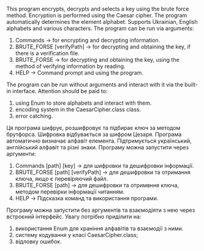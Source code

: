 This program encrypts, decrypts and selects a key using the brute force method.
Encryption is performed using the Caesar cipher. The program automatically determines the element alphabet.
Supports Ukrainian, English alphabets and various characters.
The program can be run via arguments:
1. Commands <path> <key> -> for encrypting and decrypting information.
2. BRUTE_FORSE <path> [verifyPath] -> for decrypting and obtaining the key, if there is a verification file.
3. BRUTE_FORSE <path> -> for decrypting and obtaining the key, using the method of verifying information by reading.
4. HELP -> Command prompt and using the program.

The program can be run without arguments and interact with it via the built-in interface.
Attention should be paid to:
1. using Enum to store alphabets and interact with them.
2. encoding system in the CaesarCipher.class class.
3. error catching.

Ця програма шифрує, розшифровує та підбирає ключ за методом брутфорса.
Шифровка відбувається за шифром Цезаря. Програма автоматично визначає алфавіт елемента.
Підтримується український, англійський алфавіт та різні знаки.
Програму можна запустити через аргументи: 
1. Commands [path] [key] -> для шифровки та дешифровки інформації.
2. BRUTE_FORSE [path] [verifyPath] -> для дешифровки та отримання ключа, якщо є перевіряючий файл.
3. BRUTE_FORSE [path] -> для дешифровки та отримвння ключа, методом перевірки інформації читанням.
4. HELP -> Підсказка команд та використання програми.

Програму можна запустити без аргументів та взаємодіяти з нею через встроєний інтерфейс.
Увагу потрібно приділити на:
1. використання Enum для храніння алфавітів та взаємодії з ними.
2. систему кодування у класі CaesarCipher.class;
3. відловку ошибок.
